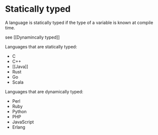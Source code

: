 # Statically typed

A language is statically typed if the type of a variable is known at compile time.

see [[Dynamincally typed]]

Languages that are statically typed:
* C
* C++
* [[Java]]
* Rust
* Go
* Scala


Languages that are dynamically typed:
- Perl
- Ruby
- Python
- PHP
- JavaScript
- Erlang